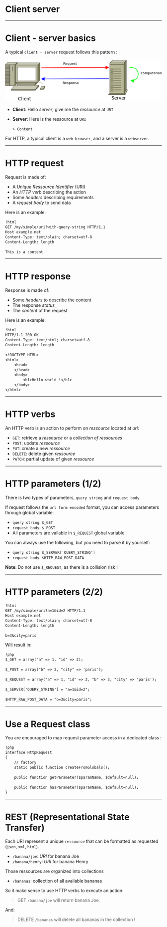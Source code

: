 # Client server

---

# Client - server basics

A typical `client - server` request follows this pattern :

![](images/client-server.png)

* **Client**: Hello _server_, give me the _ressource_ at `URI`

* **Server**: Here is the ressource at `URI`<br />

    `> Content`

For  HTTP, a typical client is a `web browser`, and a server is a `webserver`.

---

# HTTP request

Request is made of:

* A _Unique Ressource Identifier_ (URI)
* An _HTTP verb_ describing the action
* Some _headers_ describing requirements
* A _request body_ to send data

Here is an example:

    !html
    GET /my/simple/uri?with-query-string HTTP/1.1
    Host example.net
    Content-Type: text/plain; charset=utf-8
    Content-Length: length

    This is a content

---

# HTTP response

Response is made of:

* Some _headers_ to describe the content
* The response _status__
* The _content_ of the request

Here is an example:

    !html
    HTTP/1.1 200 OK
    Content-Type: text/html; charset=utf-8
    Content-Length: length

    <!DOCTYPE HTML>
    <html>
        <head>
        </head>
        <body>
            <h1>Hello world !</h1>
        </body>
    </html>

---

# HTTP verbs

An HTTP verb is an action to perform on _ressource_ located at _uri_:

* `GET`: retrieve a _ressource_ or a _collection of ressources_
* `POST`: update _ressource_
* `PUT`: create a new _ressource_
* `DELETE`: delete given _ressource_
* `PATCH`: partial update of given _ressource_

---

# HTTP parameters (1/2)

There is two types of parameters, `query string` and `request body`.

If request follows the `url form encoded` format, you can access parameters
through global variable.

* `query string`: `$_GET`
* `request body`: `$_POST`
* All parameters are vailable in `$_REQUEST` global variable.

You can always use the following, but you need to parse it by yourself:

* `query string`: `$_SERVER['QUERY_STRING']`
* `request body`: `$HTTP_RAW_POST_DATA`

**Note**: Do not use `$_REQUEST`, as there is a collision risk !

---

# HTTP parameters (2/2)

    !html
    GET /my/simple/uri?a=1&id=2 HTTP/1.1
    Host example.net
    Content-Type: text/plain; charset=utf-8
    Content-Length: length

    b=3&city=paris

Will result in:

    !php
    $_GET = array("a" => 1, "id" => 2);

    $_POST = array("b" => 3, "city" => 'paris');

    $_REQUEST = array("a" => 1, "id" => 2, "b" => 3, "city" => 'paris');

    $_SERVER['QUERY_STRING'] = "a=1&id=2";

    $HTTP_RAW_POST_DATA = "b=3&city=paris";

---

# Use a Request class

You are encouraged to map request parameter access in a dedicated class :

    !php
    interface HttpRequest
    {
        // factory
        static public function createFromGlobals();

        public function getParameter($paramName, $default=null);

        public function hasParameter($paramName, $default=null);
    }

---

# REST (Representational State Transfer)

Each URI represent a unique `ressource` that can be formatted as requested
(`json`, `xml`, `html`).

* `/banana/joe`: _URI_ for banana Joe
* `/banana/henry`: _URI_ for banana Henry

Those ressources are organized into collections

* `/bananas`: collection of all available bananas

So it make sense to use HTTP verbs to execute an action:

> GET `/banana/joe` will return banana Joe.

And:

> DELETE `/bananas` will delete all bananas in the collection !
